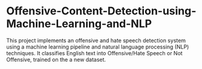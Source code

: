 # Offensive-Content-Detection-using-Machine-Learning-and-NLP
This project implements an offensive and hate speech detection system using a machine learning pipeline and natural language processing (NLP) techniques. It classifies English text into Offensive/Hate Speech or Not Offensive, trained on the a new  dataset.
